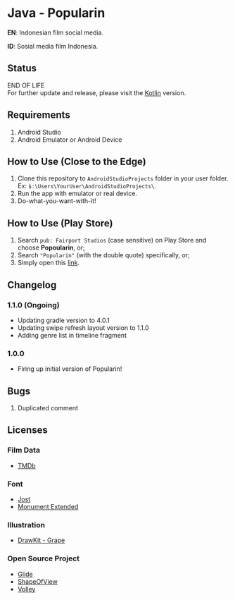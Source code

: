 # Java - Popularin
**EN**: Indonesian film social media.

**ID**: Sosial media film Indonesia.

## Status
END OF LIFE  
   For further update and release, please visit the [Kotlin](https://github.com/rgxcp/PopularinKotlin) version.  

## Requirements
1. Android Studio
2. Android Emulator or Android Device

## How to Use (Close to the Edge)
1. Clone this repository to `AndroidStudioProjects` folder in your user folder. Ex: `$:\Users\YourUser\AndroidStudioProjects\`.
2. Run the app with emulator or real device.
3. Do-what-you-want-with-it!

## How to Use (Play Store)
1. Search `pub: Fairport Studios` (case sensitive) on Play Store and choose **Popoularin**, or;
2. Search `"Popularin"` (with the double quote) specifically, or;
3. Simply open this [link](https://bit.ly/Popularin "Popularin on Play Store").

## Changelog
### 1.1.0 (Ongoing)
- Updating gradle version to 4.0.1
- Updating swipe refresh layout version to 1.1.0
- Adding genre list in timeline fragment
### 1.0.0
- Firing up initial version of Popularin!

## Bugs
1. Duplicated comment

## Licenses
### Film Data
- [TMDb](https://www.themoviedb.org/)
### Font
- [Jost](https://fonts.google.com/specimen/Jost)
- [Monument Extended](https://pangrampangram.com/products/monument-extended?variant=13608565899306)
### Illustration
- [DrawKit - Grape](https://www.drawkit.io/product/grape-illustration-pack)
### Open Source Project
- [Glide](https://github.com/bumptech/glide)
- [ShapeOfView](https://github.com/florent37/ShapeOfView)
- [Volley](https://github.com/google/volley)

